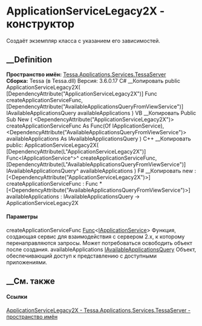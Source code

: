 # ApplicationServiceLegacy2X - конструктор
Создаёт экземпляр класса с указанием его зависимостей.
## __Definition
 **Пространство имён:**
[Tessa.Applications.Services.TessaServer](N_Tessa_Applications_Services_TessaServer.htm)  
 **Сборка:** Tessa (в Tessa.dll) Версия: 3.6.0.17
C# __Копировать
     public ApplicationServiceLegacy2X(
    	[DependencyAttribute("ApplicationServiceLegacy2X")] Func<IApplicationService> createApplicationServiceFunc,
    	[DependencyAttribute("AvailableApplicationsQueryFromViewService")] IAvailableApplicationsQuery availableApplications
    )
VB __Копировать
     Public Sub New ( 
    	<DependencyAttribute("ApplicationServiceLegacy2X")> createApplicationServiceFunc As Func(Of IApplicationService),
    	<DependencyAttribute("AvailableApplicationsQueryFromViewService")> availableApplications As IAvailableApplicationsQuery
    )
C++ __Копировать
     public:
    ApplicationServiceLegacy2X(
    	[DependencyAttribute(L"ApplicationServiceLegacy2X")] Func<IApplicationService^>^ createApplicationServiceFunc, 
    	[DependencyAttribute(L"AvailableApplicationsQueryFromViewService")] IAvailableApplicationsQuery^ availableApplications
    )
F# __Копировать
     new : 
            [<DependencyAttribute("ApplicationServiceLegacy2X")>] createApplicationServiceFunc : Func<IApplicationService> * 
            [<DependencyAttribute("AvailableApplicationsQueryFromViewService")>] availableApplications : IAvailableApplicationsQuery -> ApplicationServiceLegacy2X
#### Параметры
createApplicationServiceFunc
[Func](https://learn.microsoft.com/dotnet/api/system.func-1)<[IApplicationService](T_Tessa_Applications_Services_TessaServer_IApplicationService.htm)>
     Функция, создающая сервис для взаимодействия с сервером 2.х, к которому перенаправляются запросы. Может потребоваться освободить объект после создания. 
availableApplications
[IAvailableApplicationsQuery](T_Tessa_Applications_Synchronization_IAvailableApplicationsQuery.htm)
    Объект, обеспечивающий доступ к представлению с доступными приложениями.
##  __См. также
#### Ссылки
[ApplicationServiceLegacy2X -
](T_Tessa_Applications_Services_TessaServer_ApplicationServiceLegacy2X.htm)
[Tessa.Applications.Services.TessaServer - пространство
имён](N_Tessa_Applications_Services_TessaServer.htm)
